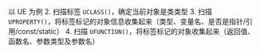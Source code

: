 以 UE 为例
2. 扫描标签 `UCLASS()`，确定当前对象是类类型
3. 扫描 `UPROPERTY()`，将标签标记的对象信息收集起来（类型、变量名、是否是指针/引用/const/static）
4. 扫描 `UFUNCTION()`，将标签标记的对象收集起来（返回值、函数名、参数类型及参数名）